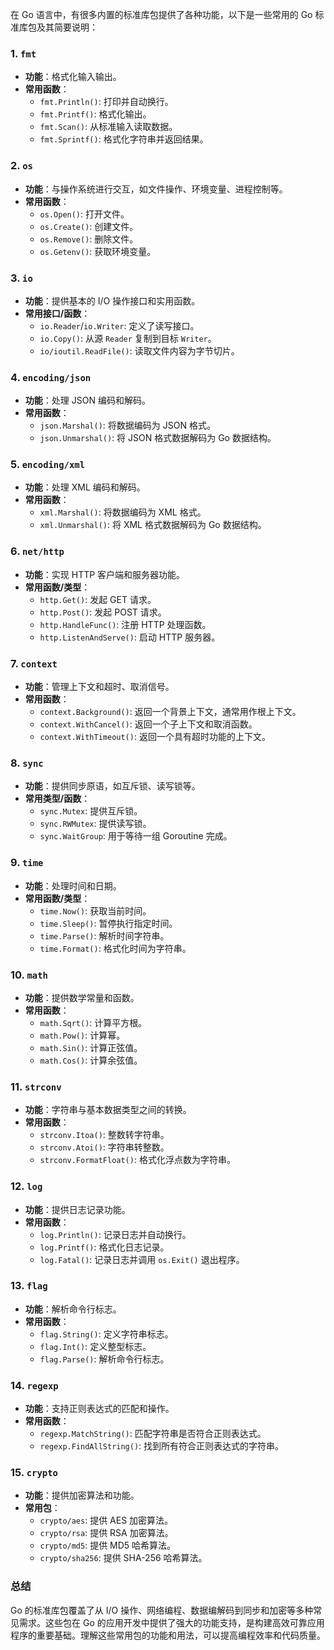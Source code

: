 在 Go 语言中，有很多内置的标准库包提供了各种功能，以下是一些常用的 Go 标准库包及其简要说明：

### **1. `fmt`**
- **功能**：格式化输入输出。
- **常用函数**：
  - `fmt.Println()`: 打印并自动换行。
  - `fmt.Printf()`: 格式化输出。
  - `fmt.Scan()`: 从标准输入读取数据。
  - `fmt.Sprintf()`: 格式化字符串并返回结果。

### **2. `os`**
- **功能**：与操作系统进行交互，如文件操作、环境变量、进程控制等。
- **常用函数**：
  - `os.Open()`: 打开文件。
  - `os.Create()`: 创建文件。
  - `os.Remove()`: 删除文件。
  - `os.Getenv()`: 获取环境变量。

### **3. `io`**
- **功能**：提供基本的 I/O 操作接口和实用函数。
- **常用接口/函数**：
  - `io.Reader`/`io.Writer`: 定义了读写接口。
  - `io.Copy()`: 从源 `Reader` 复制到目标 `Writer`。
  - `io/ioutil.ReadFile()`: 读取文件内容为字节切片。

### **4. `encoding/json`**
- **功能**：处理 JSON 编码和解码。
- **常用函数**：
  - `json.Marshal()`: 将数据编码为 JSON 格式。
  - `json.Unmarshal()`: 将 JSON 格式数据解码为 Go 数据结构。

### **5. `encoding/xml`**
- **功能**：处理 XML 编码和解码。
- **常用函数**：
  - `xml.Marshal()`: 将数据编码为 XML 格式。
  - `xml.Unmarshal()`: 将 XML 格式数据解码为 Go 数据结构。

### **6. `net/http`**
- **功能**：实现 HTTP 客户端和服务器功能。
- **常用函数/类型**：
  - `http.Get()`: 发起 GET 请求。
  - `http.Post()`: 发起 POST 请求。
  - `http.HandleFunc()`: 注册 HTTP 处理函数。
  - `http.ListenAndServe()`: 启动 HTTP 服务器。

### **7. `context`**
- **功能**：管理上下文和超时、取消信号。
- **常用函数**：
  - `context.Background()`: 返回一个背景上下文，通常用作根上下文。
  - `context.WithCancel()`: 返回一个子上下文和取消函数。
  - `context.WithTimeout()`: 返回一个具有超时功能的上下文。

### **8. `sync`**
- **功能**：提供同步原语，如互斥锁、读写锁等。
- **常用类型/函数**：
  - `sync.Mutex`: 提供互斥锁。
  - `sync.RWMutex`: 提供读写锁。
  - `sync.WaitGroup`: 用于等待一组 Goroutine 完成。

### **9. `time`**
- **功能**：处理时间和日期。
- **常用函数/类型**：
  - `time.Now()`: 获取当前时间。
  - `time.Sleep()`: 暂停执行指定时间。
  - `time.Parse()`: 解析时间字符串。
  - `time.Format()`: 格式化时间为字符串。

### **10. `math`**
- **功能**：提供数学常量和函数。
- **常用函数**：
  - `math.Sqrt()`: 计算平方根。
  - `math.Pow()`: 计算幂。
  - `math.Sin()`: 计算正弦值。
  - `math.Cos()`: 计算余弦值。

### **11. `strconv`**
- **功能**：字符串与基本数据类型之间的转换。
- **常用函数**：
  - `strconv.Itoa()`: 整数转字符串。
  - `strconv.Atoi()`: 字符串转整数。
  - `strconv.FormatFloat()`: 格式化浮点数为字符串。

### **12. `log`**
- **功能**：提供日志记录功能。
- **常用函数**：
  - `log.Println()`: 记录日志并自动换行。
  - `log.Printf()`: 格式化日志记录。
  - `log.Fatal()`: 记录日志并调用 `os.Exit()` 退出程序。

### **13. `flag`**
- **功能**：解析命令行标志。
- **常用函数**：
  - `flag.String()`: 定义字符串标志。
  - `flag.Int()`: 定义整型标志。
  - `flag.Parse()`: 解析命令行标志。

### **14. `regexp`**
- **功能**：支持正则表达式的匹配和操作。
- **常用函数**：
  - `regexp.MatchString()`: 匹配字符串是否符合正则表达式。
  - `regexp.FindAllString()`: 找到所有符合正则表达式的字符串。

### **15. `crypto`**
- **功能**：提供加密算法和功能。
- **常用包**：
  - `crypto/aes`: 提供 AES 加密算法。
  - `crypto/rsa`: 提供 RSA 加密算法。
  - `crypto/md5`: 提供 MD5 哈希算法。
  - `crypto/sha256`: 提供 SHA-256 哈希算法。

### **总结**

Go 的标准库包覆盖了从 I/O 操作、网络编程、数据编解码到同步和加密等多种常见需求。这些包在 Go 的应用开发中提供了强大的功能支持，是构建高效可靠应用程序的重要基础。理解这些常用包的功能和用法，可以提高编程效率和代码质量。